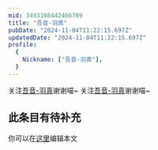 ```yaml
---
mid: 3493108442466769
title: "吾音-羽真"
pubDate: "2024-11-04T11:22:15.697Z"
updatedDate: "2024-11-04T11:22:15.697Z"
profile:
  {
    Nickname: ["吾音-羽真"],
  }
---
```


关注[吾音-羽真](https://space.bilibili.com/3493108442466769)谢谢喵~ 关注[吾音-羽真](https://space.bilibili.com/3493108442466769)谢谢喵~

## 此条目有待补充
你可以在[这里](https://github.com/Yuhanawa/VTuber.ICU/edit/master/src/content/v/吾音-羽真/index.md)编辑本文
